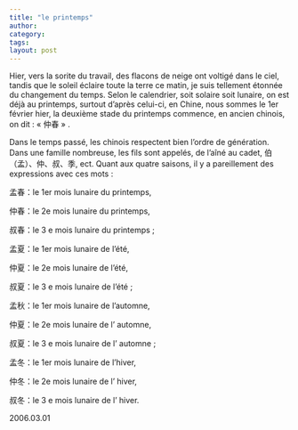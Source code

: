 ```yaml
---
title: "le printemps"
author:
category: 
tags: 
layout: post
---
```

Hier, vers la sorite du travail, des flacons de neige ont voltigé dans le ciel, tandis que le soleil éclaire toute la terre ce matin, je suis tellement étonnée du changement du temps. Selon le calendrier, soit solaire soit lunaire, on est déjà au printemps, surtout d’après celui-ci, en Chine, nous sommes le 1er février hier, la deuxième stade du printemps commence, en ancien chinois, on dit : «  仲春 » .

Dans le temps passé, les chinois respectent bien l’ordre de génération. Dans une famille nombreuse, les fils sont appelés, de l’aîné au cadet, 伯（孟）、仲、叔、季, ect. Quant aux quatre saisons, il y a pareillement des expressions avec ces mots :

孟春：le 1er mois lunaire du printemps, 

仲春：le 2e mois lunaire du printemps,

叔春：le 3 e mois lunaire du printemps ;

孟夏：le 1er mois lunaire de l’été, 

仲夏：le 2e mois lunaire de l’été,

叔夏：le 3 e mois lunaire de l’été ;

孟秋：le 1er mois lunaire de l’automne, 

仲夏：le 2e mois lunaire de l’ automne,

叔夏：le 3 e mois lunaire de l’ automne ;

孟冬：le 1er mois lunaire de l’hiver, 

仲冬：le 2e mois lunaire de l’ hiver,

叔冬：le 3 e mois lunaire de l’ hiver.

2006.03.01

